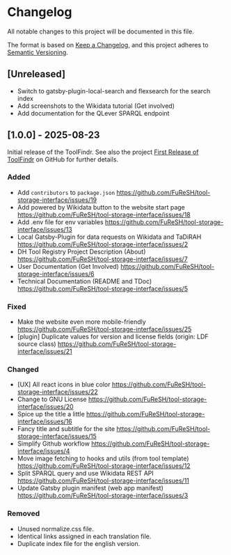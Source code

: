 # Changelog

All notable changes to this project will be documented in this file.

The format is based on [Keep a Changelog](https://keepachangelog.com/en/1.1.0/),
and this project adheres to [Semantic Versioning](https://semver.org/spec/v2.0.0.html).

## [Unreleased]
- Switch to gatsby-plugin-local-search and flexsearch for the search index
- Add screenshots to the Wikidata tutorial (Get involved)
- Add documentation for the QLever SPARQL endpoint

## [1.0.0] - 2025-08-23

Initial release of the ToolFindr. See also the project [First Release of ToolFindr](https://github.com/orgs/FuReSH/projects/1) on GitHub for further details.

### Added

- Add `contributors` to `package.json`	https://github.com/FuReSH/tool-storage-interface/issues/19
- Add powered by Wikidata button to the website start page	https://github.com/FuReSH/tool-storage-interface/issues/18
- Add .env file for env variables	https://github.com/FuReSH/tool-storage-interface/issues/13
- Local Gatsby-Plugin for data requests on Wikidata and TaDiRAH	https://github.com/FuReSH/tool-storage-interface/issues/2
- DH Tool Registry Project Description (About)	https://github.com/FuReSH/tool-storage-interface/issues/7
- User Documentation (Get Involved)	https://github.com/FuReSH/tool-storage-interface/issues/6
- Technical Documentation (README and TDoc)	https://github.com/FuReSH/tool-storage-interface/issues/5

### Fixed

- Make the website even more mobile-friendly https://github.com/FuReSH/tool-storage-interface/issues/25
- [plugin] Duplicate values for version and license fields (origin: LDF source class)	https://github.com/FuReSH/tool-storage-interface/issues/21

### Changed

- [UX] All react icons in blue color https://github.com/FuReSH/tool-storage-interface/issues/22
- Change to GNU License	https://github.com/FuReSH/tool-storage-interface/issues/20
- Spice up the title a little	https://github.com/FuReSH/tool-storage-interface/issues/16
- Fancy title and subtitle for the site	https://github.com/FuReSH/tool-storage-interface/issues/15
- Simplify Github workflow	https://github.com/FuReSH/tool-storage-interface/issues/4
- Move image fetching to hooks and utils (from tool template)	https://github.com/FuReSH/tool-storage-interface/issues/12
- Split SPARQL query and use Wikidata REST API	https://github.com/FuReSH/tool-storage-interface/issues/11
- Update Gatsby plugin manifest (web app manifest)	https://github.com/FuReSH/tool-storage-interface/issues/3

### Removed

- Unused normalize.css file.
- Identical links assigned in each translation file.
- Duplicate index file for the english version.
